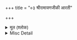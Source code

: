 +++
title = "०३ श्रीरामायणजीकी आरती"

+++


<details><summary>मूल (श्लोक)</summary>

आरति श्रीरामायनजी की।  
कीरति कलित ललित सिय पी की॥  
गावत ब्रह्मादिक मुनि नारद।  
बालमीक  बिग्यान बिसारद॥  
सुक सनकादि सेष अरु सारद।  
बरनि पवनसुत कीरति नीकी॥  
गावत बेद पुरान अष्टदस।  
छओ सास्त्र सब ग्रंथन को रस॥  
मुनि जन धन संतन को सरबस।  
सार अंस संमत सबही की॥  
गावत संतत संभु भवानी।  
अरु घटसंभव मुनि बिग्यानी॥  
ब्यास आदि कबिबर्ज बखानी।  
कागभुसुंडि गरुड के ही की॥  
कलिमल हरनि बिषयरस फीकी।  
सुभग सिंगार मुक्ति जुबती की॥  
दलन रोग भव मूरि अमी की।  
तात मात सब बिधि तुलसी की॥
</details>

<details><summary>Misc Detail</summary>

॥ श्रीहरिः॥
</details>
